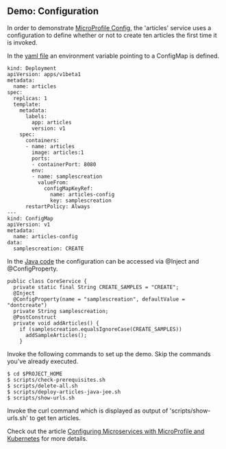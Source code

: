 ## Demo: Configuration

In order to demonstrate [MicroProfile Config](https://microprofile.io/project/eclipse/microprofile-config), the 'articles' service uses a configuration to define whether or not to create ten articles the first time it is invoked.

In the [yaml file](../articles-java-jee/deployment/kubernetes.yaml) an environment variable pointing to a ConfigMap is defined.

```
kind: Deployment
apiVersion: apps/v1beta1
metadata:
  name: articles
spec:
  replicas: 1
  template:
    metadata:
      labels:
        app: articles
        version: v1
    spec:
      containers:
      - name: articles
        image: articles:1
        ports:
        - containerPort: 8080
        env:
        - name: samplescreation
          valueFrom:
            configMapKeyRef:
              name: articles-config
              key: samplescreation
      restartPolicy: Always
---
kind: ConfigMap
apiVersion: v1
metadata:
  name: articles-config
data:
  samplescreation: CREATE
```

In the [Java code](../articles-java-jee/src/main/java/com/ibm/articles/business/CoreService.java) the configuration can be accessed via @Inject and @ConfigProperty.

```
public class CoreService {
  private static final String CREATE_SAMPLES = "CREATE";
  @Inject
  @ConfigProperty(name = "samplescreation", defaultValue = "dontcreate")
  private String samplescreation;
  @PostConstruct
  private void addArticles() {
    if (samplescreation.equalsIgnoreCase(CREATE_SAMPLES))
      addSampleArticles();
    }
```

Invoke the following commands to set up the demo. Skip the commands you've already executed.

```
$ cd $PROJECT_HOME
$ scripts/check-prerequisites.sh
$ scripts/delete-all.sh
$ scripts/deploy-articles-java-jee.sh
$ scripts/show-urls.sh
```

Invoke the curl command which is displayed as output of 'scripts/show-urls.sh' to get ten articles.

Check out the article [Configuring Microservices with MicroProfile and Kubernetes](http://heidloff.net/article/configuring-java-microservices-microprofile-kubernetes/) for more details.


